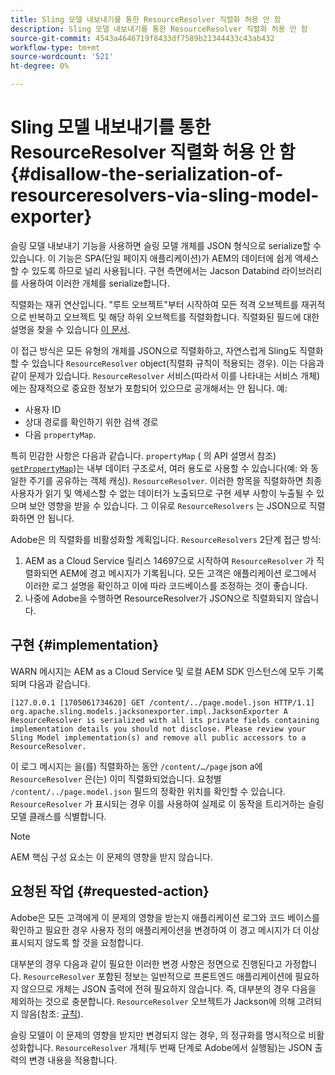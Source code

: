 ```yaml
---
title: Sling 모델 내보내기를 통한 ResourceResolver 직렬화 허용 안 함
description: Sling 모델 내보내기를 통한 ResourceResolver 직렬화 허용 안 함
source-git-commit: 4543a4646719f8433df7589b21344433c43ab432
workflow-type: tm+mt
source-wordcount: '521'
ht-degree: 0%

---
```



# Sling 모델 내보내기를 통한 ResourceResolver 직렬화 허용 안 함 {#disallow-the-serialization-of-resourceresolvers-via-sling-model-exporter}

슬링 모델 내보내기 기능을 사용하면 슬링 모델 개체를 JSON 형식으로 serialize할 수 있습니다. 이 기능은 SPA(단일 페이지 애플리케이션)가 AEM의 데이터에 쉽게 액세스할 수 있도록 하므로 널리 사용됩니다. 구현 측면에서는 Jacson Databind 라이브러리를 사용하여 이러한 개체를 serialize합니다.

직렬화는 재귀 연산입니다. &quot;루트 오브젝트&quot;부터 시작하여 모든 적격 오브젝트를 재귀적으로 반복하고 오브젝트 및 해당 하위 오브젝트를 직렬화합니다. 직렬화된 필드에 대한 설명을 찾을 수 있습니다 [이 문서](https://www.baeldung.com/jackson-field-serializable-deserializable-or-not).

이 접근 방식은 모든 유형의 개체를 JSON으로 직렬화하고, 자연스럽게 Sling도 직렬화할 수 있습니다 `ResourceResolver` object(직렬화 규칙이 적용되는 경우). 이는 다음과 같이 문제가 있습니다. `ResourceResolver` 서비스(따라서 이를 나타내는 서비스 개체)에는 잠재적으로 중요한 정보가 포함되어 있으므로 공개해서는 안 됩니다. 예:

* 사용자 ID
* 상대 경로를 확인하기 위한 검색 경로
* 다음 `propertyMap`.

특히 민감한 사항은 다음과 같습니다. `propertyMap` ( 의 API 설명서 참조) [`getPropertyMap`](https://sling.apache.org/apidocs/sling12/org/apache/sling/api/resource/ResourceResolver.html#getPropertyMap--))는 내부 데이터 구조로서, 여러 용도로 사용할 수 있습니다(예: 와 동일한 주기를 공유하는 객체 캐싱). `ResourceResolver`. 이러한 항목을 직렬화하면 최종 사용자가 읽기 및 액세스할 수 없는 데이터가 노출되므로 구현 세부 사항이 누출될 수 있으며 보안 영향을 받을 수 있습니다. 그 이유로 `ResourceResolvers` 는 JSON으로 직렬화하면 안 됩니다.

Adobe은 의 직렬화를 비활성화할 계획입니다. `ResourceResolvers` 2단계 접근 방식:

1. AEM as a Cloud Service 릴리스 14697으로 시작하여 `ResourceResolver` 가 직렬화되면 AEM에 경고 메시지가 기록됩니다. 모든 고객은 애플리케이션 로그에서 이러한 로그 설명을 확인하고 이에 따라 코드베이스를 조정하는 것이 좋습니다.
1. 나중에 Adobe을 수행하면 ResourceResolver가 JSON으로 직렬화되지 않습니다.

## 구현 {#implementation}

WARN 메시지는 AEM as a Cloud Service 및 로컬 AEM SDK 인스턴스에 모두 기록되며 다음과 같습니다.

```
[127.0.0.1 [1705061734620] GET /content/../page.model.json HTTP/1.1] org.apache.sling.models.jacksonexporter.impl.JacksonExporter A ResourceResolver is serialized with all its private fields containing implementation details you should not disclose. Please review your Sling Model implementation(s) and remove all public accessors to a ResourceResolver.
```

이 로그 메시지는 을(를) 직렬화하는 동안 `/content/…/page` json a에 `ResourceResolver` 은(는) 이미 직렬화되었습니다. 요청별 `/content/../page.model.json` 필드의 정확한 위치를 확인할 수 있습니다. `ResourceResolver` 가 표시되는 경우 이를 사용하여 실제로 이 동작을 트리거하는 슬링 모델 클래스를 식별합니다.


>[!NOTE]
>
>AEM 핵심 구성 요소는 이 문제의 영향을 받지 않습니다.

## 요청된 작업 {#requested-action}

Adobe은 모든 고객에게 이 문제의 영향을 받는지 애플리케이션 로그와 코드 베이스를 확인하고 필요한 경우 사용자 정의 애플리케이션을 변경하여 이 경고 메시지가 더 이상 표시되지 않도록 할 것을 요청합니다.

대부분의 경우 다음과 같이 필요한 이러한 변경 사항은 정면으로 진행된다고 가정합니다. `ResourceResolver` 포함된 정보는 일반적으로 프론트엔드 애플리케이션에 필요하지 않으므로 개체는 JSON 출력에 전혀 필요하지 않습니다. 즉, 대부분의 경우 다음을 제외하는 것으로 충분합니다. `ResourceResolver` 오브젝트가 Jackson에 의해 고려되지 않음(참조: [규칙](https://www.baeldung.com/jackson-field-serializable-deserializable-or-not)).

슬링 모델이 이 문제의 영향을 받지만 변경되지 않는 경우, 의 정규화를 명시적으로 비활성화합니다. `ResourceResolver` 개체(두 번째 단계로 Adobe에서 실행됨)는 JSON 출력의 변경 내용을 적용합니다.



